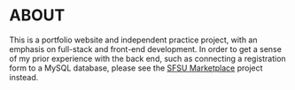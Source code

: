 # ABOUT #
This is a portfolio website and independent practice project, with an emphasis on full-stack and front-end development.
In order to get a sense of my prior experience with the back end, such as connecting a registration form to a MySQL database, please see the [SFSU Marketplace](https://github.com/JonasKVJ/SFSU-Marketplace) project instead. 
